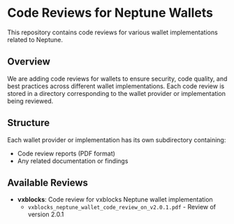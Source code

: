 # Code Reviews for Neptune Wallets

This repository contains code reviews for various wallet implementations related to Neptune.

## Overview

We are adding code reviews for wallets to ensure security, code quality, and best practices across different wallet implementations. Each code review is stored in a directory corresponding to the wallet provider or implementation being reviewed.

## Structure

Each wallet provider or implementation has its own subdirectory containing:
- Code review reports (PDF format)
- Any related documentation or findings

## Available Reviews

- **vxblocks**: Code review for vxblocks Neptune wallet implementation
  - `vxblocks_neptune_wallet_code_review_on_v2.0.1.pdf` - Review of version 2.0.1


